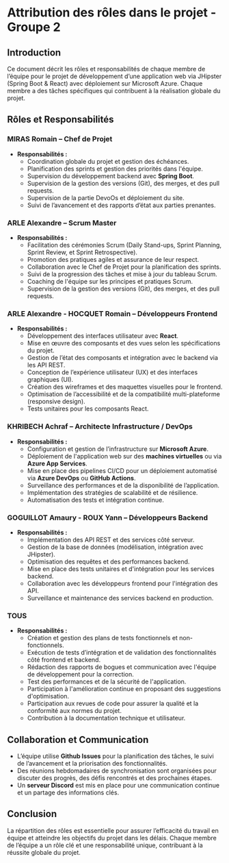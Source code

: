 # Attribution des rôles dans le projet - Groupe 2

## Introduction

Ce document décrit les rôles et responsabilités de chaque membre de l’équipe pour le projet de développement d’une application web via JHipster (Spring Boot & React) avec déploiement sur Microsoft Azure. Chaque membre a des tâches spécifiques qui contribuent à la réalisation globale du projet.

## Rôles et Responsabilités

### **MIRAS Romain** – Chef de Projet
- **Responsabilités :**
  - Coordination globale du projet et gestion des échéances.
  - Planification des sprints et gestion des priorités dans l'équipe.
  - Supervision du développement backend avec **Spring Boot**.
  - Supervision de la gestion des versions (Git), des merges, et des pull requests.
  - Supervision de la partie DevoOs et déploiement du site.
  - Suivi de l’avancement et des rapports d’état aux parties prenantes.

### **ARLE Alexandre** – Scrum Master
- **Responsabilités :**
  - Facilitation des cérémonies Scrum (Daily Stand-ups, Sprint Planning, Sprint Review, et Sprint Retrospective).
  - Promotion des pratiques agiles et assurance de leur respect.
  - Collaboration avec le Chef de Projet pour la planification des sprints.
  - Suivi de la progression des tâches et mise à jour du tableau Scrum.
  - Coaching de l'équipe sur les principes et pratiques Scrum.
  - Supervision de la gestion des versions (Git), des merges, et des pull requests.

### **ARLE Alexandre** - **HOCQUET Romain** – Développeurs Frontend
- **Responsabilités :**
  - Développement des interfaces utilisateur avec **React**.
  - Mise en œuvre des composants et des vues selon les spécifications du projet.
  - Gestion de l’état des composants et intégration avec le backend via les API REST.
  - Conception de l’expérience utilisateur (UX) et des interfaces graphiques (UI).
  - Création des wireframes et des maquettes visuelles pour le frontend.
  - Optimisation de l’accessibilité et de la compatibilité multi-plateforme (responsive design).
  - Tests unitaires pour les composants React.
  
### **KHRIBECH Achraf** – Architecte Infrastructure / DevOps
- **Responsabilités :**
  - Configuration et gestion de l’infrastructure sur **Microsoft Azure**.
  - Déploiement de l'application web sur des **machines virtuelles** ou via **Azure App Services**.
  - Mise en place des pipelines CI/CD pour un déploiement automatisé via **Azure DevOps** ou **GitHub Actions**.
  - Surveillance des performances et de la disponibilité de l’application.
  - Implémentation des stratégies de scalabilité et de résilience.
  - Automatisation des tests et intégration continue.


### **GOGUILLOT Amaury** - **ROUX Yann** – Développeurs Backend
- **Responsabilités :**
  - Implémentation des API REST et des services côté serveur.
  - Gestion de la base de données (modélisation, intégration avec JHipster).
  - Optimisation des requêtes et des performances backend.
  - Mise en place des tests unitaires et d'intégration pour les services backend.
  - Collaboration avec les développeurs frontend pour l'intégration des API.
  - Surveillance et maintenance des services backend en production.

### **TOUS**
- **Responsabilités :**
  - Création et gestion des plans de tests fonctionnels et non-fonctionnels.
  - Exécution de tests d’intégration et de validation des fonctionnalités côté frontend et backend.
  - Rédaction des rapports de bogues et communication avec l'équipe de développement pour la correction.
  - Test des performances et de la sécurité de l'application.
  - Participation à l'amélioration continue en proposant des suggestions d'optimisation.
  - Participation aux revues de code pour assurer la qualité et la conformité aux normes du projet.
  - Contribution à la documentation technique et utilisateur.

## Collaboration et Communication

- L’équipe utilise **Github Issues** pour la planification des tâches, le suivi de l’avancement et la priorisation des fonctionnalités.
- Des réunions hebdomadaires de synchronisation sont organisées pour discuter des progrès, des défis rencontrés et des prochaines étapes.
- Un **serveur Discord** est mis en place pour une communication continue et un partage des informations clés.

## Conclusion

La répartition des rôles est essentielle pour assurer l’efficacité du travail en équipe et atteindre les objectifs du projet dans les délais. Chaque membre de l’équipe a un rôle clé et une responsabilité unique, contribuant à la réussite globale du projet.
